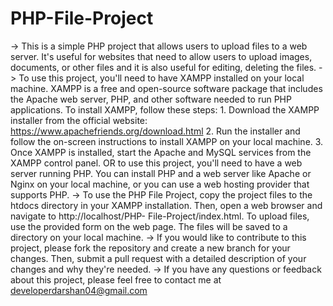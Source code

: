 # PHP-File-Project

-> This is a simple PHP project that allows users to upload files to a web server. It's useful for websites that need to allow users to upload images, 
   documents, or other files and it is also useful for editing, deleting the files.
-> To use this project, you'll need to have XAMPP installed on your local machine. XAMPP is a free and open-source software package that includes the Apache web server,
   PHP, and other software needed to run PHP applications. 
    To install XAMPP, follow these steps:
    1. Download the XAMPP installer from the official website: https://www.apachefriends.org/download.html
    2. Run the installer and follow the on-screen instructions to install XAMPP on your local machine.
    3. Once XAMPP is installed, start the Apache and MySQL services from the XAMPP control panel.
    OR to use this project, you'll need to have a web server running PHP. You can install PHP and a web server like Apache or Nginx on your local machine, or you can use     a web hosting provider that supports PHP.
-> To use the PHP File Project, copy the project files to the htdocs directory in your XAMPP installation. Then, open a web browser and navigate to http://localhost/PHP-    File-Project/index.html. To upload files, use the provided form on the web page. The files will be saved to a directory on your local machine.
-> If you would like to contribute to this project, please fork the repository and create a new branch for your changes. Then, submit a pull request with a detailed        description of your changes and why they're needed.
-> If you have any questions or feedback about this project, please feel free to contact me at developerdarshan04@gmail.com

